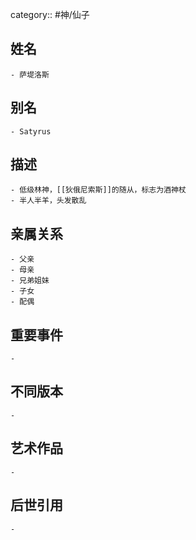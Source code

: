 category:: #神/仙子
## 姓名
	- 萨堤洛斯
## 别名
	- Satyrus
## 描述
	- 低级林神，[[狄俄尼索斯]]的随从，标志为酒神杖
	- 半人半羊，头发散乱
## 亲属关系
	- 父亲
	- 母亲
	- 兄弟姐妹
	- 子女
	- 配偶
## 重要事件
	-
## 不同版本
	-
## 艺术作品
	-
## 后世引用
	-
